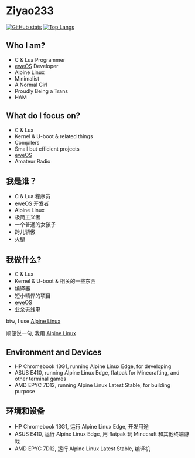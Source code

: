 # Ziyao233

[![GitHub stats](https://github-readme-stats.vercel.app/api?username=ziyao233&show_icons=true&theme=tokyonight)](https://github.com/ziyao233)
[![Top Langs](https://github-readme-stats.vercel.app/api/top-langs/?username=ziyao233&layout=compact&theme=tokyonight&langs_count=8)](https://github.com/ziyao233)

## Who I am?

- C & Lua Programmer
- [eweOS](https://os.ewe.moe) Developer
- Alpine Linux
- Minimalist
- A Normal Girl
- Proudly Being a Trans
- HAM

## What do I focus on?

- C & Lua
- Kernel & U-boot & related things
- Compilers
- Small but efficient projects
- [eweOS](https://os.ewe.moe)
- Amateur Radio

## 我是谁？

- C & Lua 程序员
- [eweOS](https://os.ewe.moe) 开发者
- Alpine Linux
- 极简主义者
- 一个普通的女孩子
- 跨儿骄傲
- 火腿

## 我做什么?

- C & Lua
- Kernel & U-boot & 相关的一些东西
- 编译器
- 短小精悍的项目
- [eweOS](https://os.ewe.moe)
- 业余无线电

btw, I use [Alpine Linux](https://alpinelinux.org)

顺便说一句, 我用 [Alpine Linux](https://alpinelinux.org)

## Environment and Devices

- HP Chromebook 13G1, running Alpine Linux Edge, for developing
- ASUS E410, running Alpine Linux Edge, flatpak for Minecrafting,
  and other terminal games
- AMD EPYC 7D12, running Alpine Linux Latest Stable, for building purpose

## 环境和设备

- HP Chromebook 13G1, 运行 Alpine Linux Edge, 开发用途
- ASUS E410, 运行 Alpine Linux Edge, 用 flatpak 玩 Minecraft 和其他终端游戏
- AMD EPYC 7D12, 运行 Alpine Linux Latest Stable, 编译机

